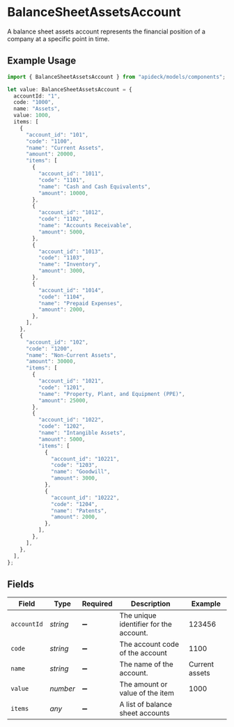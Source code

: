 # BalanceSheetAssetsAccount

A balance sheet assets account represents the financial position of a company at a specific point in time.

## Example Usage

```typescript
import { BalanceSheetAssetsAccount } from "apideck/models/components";

let value: BalanceSheetAssetsAccount = {
  accountId: "1",
  code: "1000",
  name: "Assets",
  value: 1000,
  items: [
    {
      "account_id": "101",
      "code": "1100",
      "name": "Current Assets",
      "amount": 20000,
      "items": [
        {
          "account_id": "1011",
          "code": "1101",
          "name": "Cash and Cash Equivalents",
          "amount": 10000,
        },
        {
          "account_id": "1012",
          "code": "1102",
          "name": "Accounts Receivable",
          "amount": 5000,
        },
        {
          "account_id": "1013",
          "code": "1103",
          "name": "Inventory",
          "amount": 3000,
        },
        {
          "account_id": "1014",
          "code": "1104",
          "name": "Prepaid Expenses",
          "amount": 2000,
        },
      ],
    },
    {
      "account_id": "102",
      "code": "1200",
      "name": "Non-Current Assets",
      "amount": 30000,
      "items": [
        {
          "account_id": "1021",
          "code": "1201",
          "name": "Property, Plant, and Equipment (PPE)",
          "amount": 25000,
        },
        {
          "account_id": "1022",
          "code": "1202",
          "name": "Intangible Assets",
          "amount": 5000,
          "items": [
            {
              "account_id": "10221",
              "code": "1203",
              "name": "Goodwill",
              "amount": 3000,
            },
            {
              "account_id": "10222",
              "code": "1204",
              "name": "Patents",
              "amount": 2000,
            },
          ],
        },
      ],
    },
  ],
};
```

## Fields

| Field                                  | Type                                   | Required                               | Description                            | Example                                |
| -------------------------------------- | -------------------------------------- | -------------------------------------- | -------------------------------------- | -------------------------------------- |
| `accountId`                            | *string*                               | :heavy_minus_sign:                     | The unique identifier for the account. | 123456                                 |
| `code`                                 | *string*                               | :heavy_minus_sign:                     | The account code of the account        | 1100                                   |
| `name`                                 | *string*                               | :heavy_minus_sign:                     | The name of the account.               | Current assets                         |
| `value`                                | *number*                               | :heavy_minus_sign:                     | The amount or value of the item        | 1000                                   |
| `items`                                | *any*                                  | :heavy_minus_sign:                     | A list of balance sheet accounts       |                                        |
